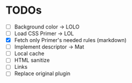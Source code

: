 # TODOs
- [ ] Background color -> LOLO
- [ ] Load CSS Primer -> LOL
- [x] Fetch only Primer's needed rules (markdown)
- [ ] Implement descriptor -> Mat
- [ ] Local cache
- [ ] HTML sanitize
- [ ] Links
- [ ] Replace original plugin